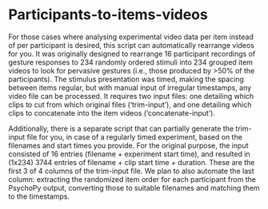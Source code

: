# Participants-to-items-videos
For those cases where analysing experimental video data per item instead of per participant is desired, this script can automatically rearrange videos for you. It was originally designed to rearrange 16 participant recordings of gesture responses to 234 randomly ordered stimuli into 234 grouped item videos to look for pervasive gestures (i.e., those produced by >50% of the participants). The stimulus presentation was timed, making the spacing between items regular, but with manual input of irregular timestamps, any video file can be processed. It requires two input files: one detailing which clips to cut from which original files (‘trim-input’), and one detailing which clips to concatenate into the item videos (‘concatenate-input’).

Additionally, there is a separate script that can partially generate the trim-input file for you, in case of a regularly timed experiment, based on the filenames and start times you provide. For the original purpose, the input consisted of 16 entries (filename + experiment start time), and resulted in (1x234) 3744 entries of filename + clip start time + duration. These are the first 3 of 4 columns of the trim-input file. We plan to also automate the last column: extracting the randomized item order for each participant from the PsychoPy output, converting those to suitable filenames and matching them to the timestamps.

